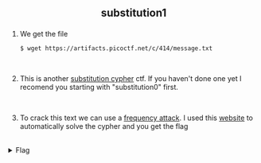 ## <p style="text-align: center;">substitution1</p>

<ol>
    <li>
    We get the file

    $ wget https://artifacts.picoctf.net/c/414/message.txt
</li>
<br/>
    <li>
    
This is another [substitution cypher](https://www.geeksforgeeks.org/substitution-cipher/) ctf. If you haven't done one yet I recomend you starting with "substitution0" first.
</li>
<br/>
    <li>

To crack this text we can use a [frequency attack](https://www.geeksforgeeks.org/program-to-perform-a-letter-frequency-attack-on-a-monoalphabetic-substitution-cipher/). I used this [website](https://www.dcode.fr/monoalphabetic-substitution) to automatically solve the cypher and you get the flag
</li>
</ol>
<br/>
<details>
    <summary> Flag </summary>
    
    PICOCTF{FR3XU3NCY_4774CW5_4R3_C001_4871E6FZ}
</details>
